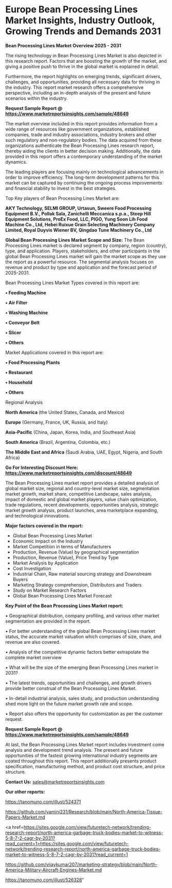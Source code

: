 # Europe Bean Processing Lines Market Insights, Industry Outlook, Growing Trends and Demands 2031

<Strong> Bean Processing Lines Market Overview 2025 - 2031</strong>

The rising technology in Bean Processing Lines Market is also depicted in this research report. Factors that are boosting the growth of the market, and giving a positive push to thrive in the global market is explained in detail.

Furthermore, the report highlights on emerging trends, significant drivers, challenges, and opportunities, providing all necessary data for thriving in the industry. This report market research offers a comprehensive perspective, including an in-depth analysis of the present and future scenarios within the industry.

<strong>Request Sample Report @ <a href=https://www.marketreportsinsights.com/sample/48649>https://www.marketreportsinsights.com/sample/48649</a></strong>

The market overview included in this report provides information from a wide range of resources like government organizations, established companies, trade and industry associations, industry brokers and other such regulatory and non-regulatory bodies. The data acquired from these organizations authenticate the Bean Processing Lines research report, thereby aiding the clients in better decision making. Additionally, the data provided in this report offers a contemporary understanding of the market dynamics.

The leading players are focusing mainly on technological advancements in order to improve efficiency. The long-term development patterns for this market can be captured by continuing the ongoing process improvements and financial stability to invest in the best strategies.

Top Key players of Bean Processing Lines Market are:

<strong>AKY Technology, SELMI GROUP, Urtasun, Sweere Food Processing Equipment B.V., Pollak Sala, Zanichelli Meccanica s.p.a., Steep Hill Equipment Solutions, ProEx Food, LLC, PIGO, Yung Soon Lih Food Machine Co., Ltd, Hebei Ruixue Grain Selecting Machinery Company Limited, Royal Duyvis Wiener BV, Qingdao Tune Machinery Co., Ltd</strong>

<strong><b>Global Bean Processing Lines Market Scope and Size:</b></strong>
The Bean Processing Lines market is declared segment by company, region (country), type, and application. Players, stakeholders, and other participants in the global Bean Processing Lines market will gain the market scope as they use the report as a powerful resource. The segmental analysis focuses on revenue and product by type and application and the forecast period of 2025-2031.

Bean Processing Lines Market Types covered in this report are:

<strong>•  Feeding Machine

•  Air Filter

•  Washing Machine

•  Conveyor Belt

•  Slicer

•  Others</strong>

Market Applications covered in this report are:

<strong>•  Food Processing Plants

•  Restaurant

•  Household

•  Others</strong> 

Regional Analysis

<strong>North America</strong> (the United States, Canada, and Mexico)

<strong>Europe</strong> (Germany, France, UK, Russia, and Italy)

<strong>Asia-Pacific</strong> (China, Japan, Korea, India, and Southeast Asia)

<strong>South America</strong> (Brazil, Argentina, Colombia, etc.)

<strong>The Middle East and Africa</strong> (Saudi Arabia, UAE, Egypt, Nigeria, and South Africa)

<strong>Go For Interesting Discount Here: <a href=https://www.marketreportsinsights.com/discount/48649>https://www.marketreportsinsights.com/discount/48649</a></strong>

The Bean Processing Lines market report provides a detailed analysis of global market size, regional and country-level market size, segmentation market growth, market share, competitive Landscape, sales analysis, impact of domestic and global market players, value chain optimization, trade regulations, recent developments, opportunities analysis, strategic market growth analysis, product launches, area marketplace expanding, and technological innovations.

<strong><b>Major factors covered in the report:</b></strong>
<ul>
  <li>Global Bean Processing Lines Market </li>
  <li>Economic Impact on the Industry</li>
  <li>Market Competition in terms of Manufacturers</li>
  <li>Production, Revenue (Value) by geographical segmentation</li>
  <li>Production, Revenue (Value), Price Trend by Type</li>
  <li>Market Analysis by Application</li>
  <li>Cost Investigation</li>
  <li>Industrial Chain, Raw material sourcing strategy and Downstream Buyers</li>
  <li>Marketing Strategy comprehension, Distributors and Traders</li>
  <li>Study on Market Research Factors</li>
  <li>Global Bean Processing Lines Market Forecast</li>
</ul>

<strong><b>Key Point of the Bean Processing Lines Market report:</b></strong>

• Geographical distribution, company profiling, and various other market segmentation are provided in the report.

• For better understanding of the global Bean Processing Lines market status, the accurate market valuation which comprises of size, share, and revenue are also covered.

• Analysis of the competitive dynamic factors better extrapolate the complete market overview

• What will be the size of the emerging Bean Processing Lines market in 2031?

• The latest trends, opportunities and challenges, and growth drivers provide better construal of the Bean Processing Lines Market.

• In-detail industrial analysis, sales study, and production understanding shed more light on the future market growth rate and scope.

• Report also offers the opportunity for customization as per the customer request.

<strong>Request Sample Report @ <a href=https://www.marketreportsinsights.com/sample/48649>https://www.marketreportsinsights.com/sample/48649</a></strong>

At last, the Bean Processing Lines Market report includes investment come analysis and development trend analysis. The present and future opportunities of the fastest growing international industry segments are coated throughout this report. This report additionally presents product specification, manufacturing method, and product cost structure, and price structure.

<strong>Contact Us:</strong>
sales@marketreportsinsights.com

<strong>Our other reports:</strong>

<a href=https://tanomuno.com/illust/524371>https://tanomuno.com/illust/524371</a>

<a href=https://github.com/yamini231/Research/blob/main/North-America-Tissue-Papers-Market.md>https://github.com/yamini231/Research/blob/main/North-America-Tissue-Papers-Market.md</a>

<a href=https://sites.google.com/view/futuretech-network/trending-research-report/north-america-garbage-truck-bodies-market-to-witness-5-8-7-2-cagr-by-2031?read_current=1>https://sites.google.com/view/futuretech-network/trending-research-report/north-america-garbage-truck-bodies-market-to-witness-5-8-7-2-cagr-by-2031?read_current=1</a>

<a href=https://github.com/vijaykumar207/marketing-strategy/blob/main/North-America-Military-Aircraft-Engines-Market.md>https://github.com/vijaykumar207/marketing-strategy/blob/main/North-America-Military-Aircraft-Engines-Market.md</a>

<a href=https://tanomuno.com/illust/526328>https://tanomuno.com/illust/526328</a>"
